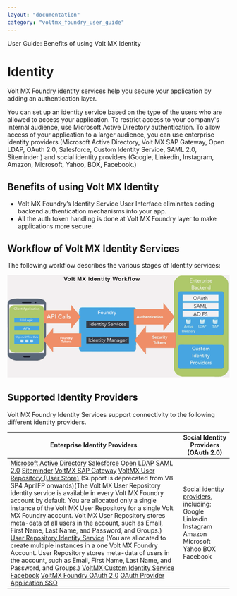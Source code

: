 ```yaml
---
layout: "documentation"
category: "voltmx_foundry_user_guide"
---
```

                               

User Guide: Benefits of using Volt MX Identity

Identity
========

Volt MX  Foundry identity services help you secure your application by adding an authentication layer.

You can set up an identity service based on the type of the users who are allowed to access your application. To restrict access to your company's internal audience, use Microsoft Active Directory authentication. To allow access of your application to a larger audience, you can use enterprise identity providers (Microsoft Active Directory, Volt MX SAP Gateway, Open LDAP, OAuth 2.0, Salesforce, Custom Identity Service, SAML 2.0, Siteminder ) and social identity providers (Google, Linkedin, Instagram, Amazon, Microsoft, Yahoo, BOX, Facebook.)

Benefits of using Volt MX Identity
----------------------------------

*   Volt MX Foundry’s Identity Service User Interface eliminates coding backend authentication mechanisms into your app.
*   All the auth token handling is done at Volt MX Foundry layer to make applications more secure.

Workflow of Volt MX Identity Services
-------------------------------------

The following workflow describes the various stages of Identity services:

![](Resources/Images/VoltMXIdentityWorkflow_677x313.png)

Supported Identity Providers
----------------------------

Volt MX  Foundry Identity Services support connectivity to the following different identity providers.

  
| Enterprise Identity Providers | Social Identity Providers (OAuth 2.0) |
| --- | --- |
| [Microsoft Active Directory](Identity2_MS_AD.html#microsoft-active-directory-identity-service) [Salesforce](Identity3_Salesforce.html#salesforce-identity-service) [Open LDAP](Identity4_LDAP.html#open-ldap-identity-service) [SAML 2.0](Identity5_SAML.html#saml-2-0-identity-service) [Siteminder](Identity6_SiteMinder.html#siteminder-identity-service) [VoltMX SAP Gateway](Identity7_VoltMX_SAP.html#sap-gateway-identity-service) [VoltMX User Repository (User Store)](Identity12_VoltMXUR.html#user-repository-identity-service) (Support is deprecated from V8 SP4 AprilFP onwards)(The Volt MX User Repository identity service is available in every Volt MX Foundry account by default. You are allocated only a single instance of the Volt MX User Repository for a single Volt MX Foundry account. Volt MX User Repository stores meta-data of all users in the account, such as Email, First Name, Last Name, and Password, and Groups.) [User Repository Identity Service](UserRepositoryIdentityService.html) (You are allocated to create multiple instances in a one Volt MX Foundry Account. User Repository stores meta-data of users in the account, such as Email, First Name, Last Name, and Password, and Groups.) [VoltMX Custom Identity Service](Identity8_VoltMX_Custom.html#custom-identity-service) [Facebook](Identity9_Facebook.html#facebook-identity-service) [VoltMX Foundry OAuth 2.0](Identity10_VoltMX_OAuth2.html#foundry-oauth-2-0-identity-service) [OAuth Provider](Identity11_OAuth.html#oauth-provider-identity-service) [Application SSO](Overview_AppSSO.html#AppSSOoverview) | [Social identity providers](Identity13_Social.html#social-identity-providers), including: Google Linkedin Instagram Amazon Microsoft Yahoo BOX Facebook |
